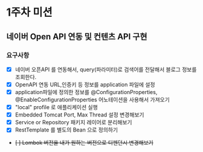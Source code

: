 # 1주차 미션
## 네이버 Open API 연동 및 컨텐츠 API 구현
### 요구사항
* [x] 네이버 오픈API 를 연동해서, query(파라미터)로 검색어를 전달해서 블로그 정보를 조회한다.
* [x] OpenAPI 연동 URL,인증키 등 정보를 application 파일에 설정
* [x] application파일에 정의한 정보를 @ConfigurationProperties, @EnableConfigurationProperties 어노테이션을 사용해서 가져오기 
* [x] "local" profile 로 애플리케이션 실행
* [x] Embedded Tomcat Port, Max Thread 설정 변경해보기
* [x] Service or Repository 패키지 레이어로 분리해보기
* [x] RestTemplate 를 별도의 Bean 으로 정의하기
* ~~[ ] Lombok 버전을 내가 원하는 버전으로 디펜던시 변경해보기~~
